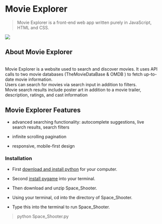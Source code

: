 # Movie Explorer

>Movie Explorer is a front-end web app written purely in JavaScript, HTML and CSS.

![](SpaceGif.gif)

## About Movie Explorer
<br />
Movie Explorer is a website used to search and discover movies. It uses API calls to two movie databases (TheMovieDataBase 
& OMDB ) to fetch up-to-date movie information.
<br />Users can search for movies via search input in addition to filters.
<br />Movie search results include poster art in addition to a movie trailer, description, ratings, and cast information


## Movie Explorer Features

- advanced searching functionality: autocomplete suggestions, live search results, search filters

- infinite scrolling pagination

- responsive, mobile-first design 

### Installation

- First [download and install python](https://www.python.org/downloads/) for your computer.

- Second [install pygame](https://www.pygame.org/wiki/GettingStarted) into your terminal.

- Then download and unzip Space_Shooter.

- Using your terminal, cd into the directory of Space_Shooter.

- Type this into the terminal to run Space_Shooter.
>python Space_Shooter.py
